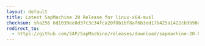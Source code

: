 ```yaml
---
layout: default
title: Latest SapMachine 20 Release for linux-x64-musl
checksum: sha256 6d1039ee0d37c3c34fca20f8b1bf8af6b3ed17b425a1422cb9b98da5259036fd
redirect_to:
  - https://github.com/SAP/SapMachine/releases/download/sapmachine-20.0.2/sapmachine-jdk-20.0.2_linux-x64-musl_bin.tar.gz
---
```

